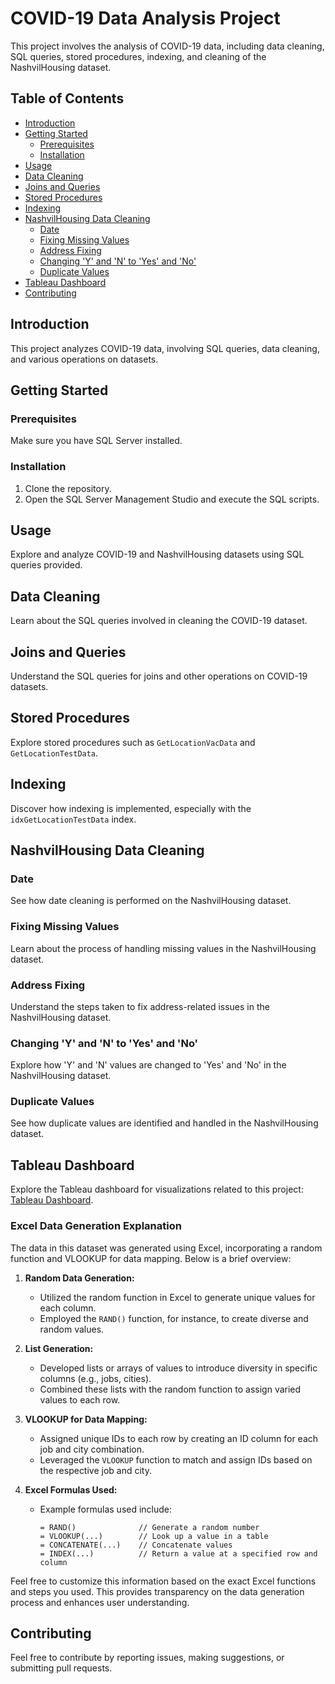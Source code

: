 # COVID-19 Data Analysis Project

This project involves the analysis of COVID-19 data, including data cleaning, SQL queries, stored procedures, indexing, and cleaning of the NashvilHousing dataset.

## Table of Contents

- [Introduction](#introduction)
- [Getting Started](#getting-started)
  - [Prerequisites](#prerequisites)
  - [Installation](#installation)
- [Usage](#usage)
- [Data Cleaning](#data-cleaning)
- [Joins and Queries](#joins-and-queries)
- [Stored Procedures](#stored-procedures)
- [Indexing](#indexing)
- [NashvilHousing Data Cleaning](#nashvilhousing-data-cleaning)
  - [Date](#date)
  - [Fixing Missing Values](#fixing-missing-values)
  - [Address Fixing](#address-fixing)
  - [Changing 'Y' and 'N' to 'Yes' and 'No'](changing-y-and-n-to-yes-and-no)
  - [Duplicate Values](#duplicate-values)
- [Tableau Dashboard](#tableau-dashboard)
- [Contributing](#contributing)

## Introduction

This project analyzes COVID-19 data, involving SQL queries, data cleaning, and various operations on datasets.

## Getting Started

### Prerequisites

Make sure you have SQL Server installed.

### Installation

1. Clone the repository.
2. Open the SQL Server Management Studio and execute the SQL scripts.

## Usage

Explore and analyze COVID-19 and NashvilHousing datasets using SQL queries provided.

## Data Cleaning

Learn about the SQL queries involved in cleaning the COVID-19 dataset.

## Joins and Queries

Understand the SQL queries for joins and other operations on COVID-19 datasets.

## Stored Procedures

Explore stored procedures such as `GetLocationVacData` and `GetLocationTestData`.

## Indexing

Discover how indexing is implemented, especially with the `idxGetLocationTestData` index.

## NashvilHousing Data Cleaning

### Date

See how date cleaning is performed on the NashvilHousing dataset.

### Fixing Missing Values

Learn about the process of handling missing values in the NashvilHousing dataset.

### Address Fixing

Understand the steps taken to fix address-related issues in the NashvilHousing dataset.

### Changing 'Y' and 'N' to 'Yes' and 'No'

Explore how 'Y' and 'N' values are changed to 'Yes' and 'No' in the NashvilHousing dataset.

### Duplicate Values

See how duplicate values are identified and handled in the NashvilHousing dataset.

## Tableau Dashboard

Explore the Tableau dashboard for visualizations related to this project: [Tableau Dashboard](https://public.tableau.com/app/profile/sahar.mashraki/viz/PortfolioProject_17057639519990/Dashboard1?publish=yes).

### Excel Data Generation Explanation

The data in this dataset was generated using Excel, incorporating a random function and VLOOKUP for data mapping. Below is a brief overview:

1. **Random Data Generation:**
   - Utilized the random function in Excel to generate unique values for each column.
   - Employed the `RAND()` function, for instance, to create diverse and random values.

2. **List Generation:**
   - Developed lists or arrays of values to introduce diversity in specific columns (e.g., jobs, cities).
   - Combined these lists with the random function to assign varied values to each row.

3. **VLOOKUP for Data Mapping:**
   - Assigned unique IDs to each row by creating an ID column for each job and city combination.
   - Leveraged the `VLOOKUP` function to match and assign IDs based on the respective job and city.

4. **Excel Formulas Used:**
   - Example formulas used include:
     ```excel
     = RAND()              // Generate a random number
     = VLOOKUP(...)        // Look up a value in a table
     = CONCATENATE(...)    // Concatenate values
     = INDEX(...)          // Return a value at a specified row and column
     ```

Feel free to customize this information based on the exact Excel functions and steps you used. This provides transparency on the data generation process and enhances user understanding.

## Contributing

Feel free to contribute by reporting issues, making suggestions, or submitting pull requests.




